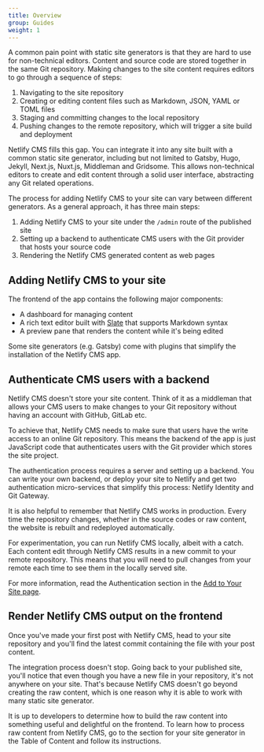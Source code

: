 ```yaml
---
title: Overview
group: Guides
weight: 1
---
```


A common pain point with static site generators is that they are hard to use for non-technical editors. Content and source code are stored together in the same Git repository. Making changes to the site content requires editors to go through a sequence of steps:

1. Navigating to the site repository
2. Creating or editing content files such as Markdown, JSON, YAML or TOML files
3. Staging and committing changes to the local repository
4. Pushing changes to the remote repository, which will trigger a site build and deployment

Netlify CMS fills this gap. You can integrate it into any site built with a common static site generator, including but not limited to Gatsby, Hugo, Jekyll, Next.js, Nuxt.js, Middleman and Gridsome. This allows non-technical editors to create and edit content through a solid user interface, abstracting any Git related operations.

The process for adding Netlify CMS to your site can vary between different generators. As a general approach, it has three main steps:

1. Adding Netlify CMS to your site under the `/admin` route of the published site
2. Setting up a backend to authenticate CMS users with the Git provider that hosts your source code
3. Rendering the Netlify CMS generated content as web pages

## Adding Netlify CMS to your site

The frontend of the app contains the following major components:

- A dashboard for managing content
- A rich text editor built with [Slate](https://github.com/ianstormtaylor/slate) that supports Markdown syntax
- A preview pane that renders the content while it's being edited

Some site generators (e.g. Gatsby) come with plugins that simplify the installation of the Netlify CMS app.

## Authenticate CMS users with a backend

Netlify CMS doesn't store your site content. Think of it as a middleman that allows your CMS users to make changes to your Git repository without having an account with GitHub, GitLab etc.

To achieve that, Netlify CMS needs to make sure that users have the write access to an online Git repository. This means the backend of the app is just JavaScript code that authenticates users with the Git provider which stores the site project.

The authentication process requires a server and setting up a backend. You can write your own backend, or deploy your site to Netlify and get two authentication micro-services that simplify this process: Netlify Identity and Git Gateway.

It is also helpful to remember that Netlify CMS works in production. Every time the repository changes, whether in the source codes or raw content, the website is rebuilt and redeployed automatically.

For experimentation, you can run Netlify CMS locally, albeit with a catch. Each content edit through Netlify CMS results in a new commit to your remote repository. This means that you will need to pull changes from your remote each time to see them in the locally served site.

For more information, read the Authentication section in the [Add to Your Site page](https://www.netlifycms.org/docs/add-to-your-site/).

## Render Netlify CMS output on the frontend

Once you've made your first post with Netlify CMS, head to your site repository and you'll find the latest commit containing the file with your post content.

The integration process doesn't stop. Going back to your published site, you'll notice that even though you have a new file in your repository, it's not anywhere on your site. That's because Netlify CMS doesn't go beyond creating the raw content, which is one reason why it is able to work with many static site generator.

It is up to developers to determine how to build the raw content into something useful and delightful on the frontend. To learn how to process raw content from Netlify CMS, go to the section for your site generator in the Table of Content and follow its instructions.
